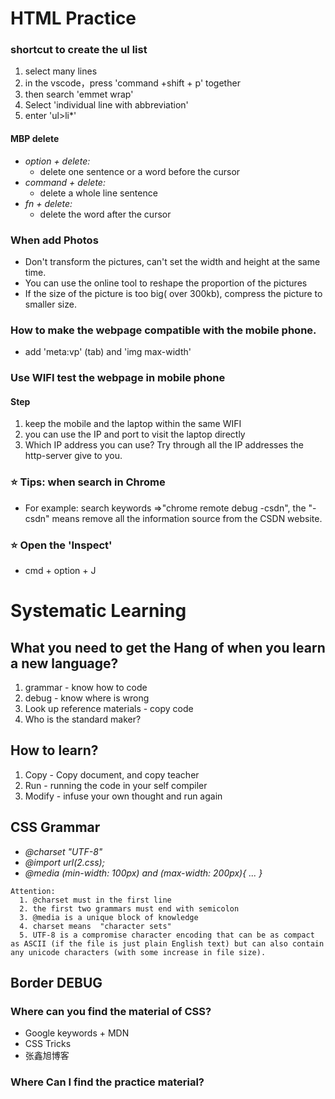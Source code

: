 # HTML Practice
### shortcut to create the ul list
1. select  many lines
2. in the vscode，press 'command +shift + p' together
3. then search 'emmet wrap'
4. Select 'individual line with abbreviation'
5. enter  'ul>li*'

#### MBP delete
* *option + delete:*
  * delete one sentence or a word before the cursor
* *command + delete:*
  * delete a whole line sentence
* *fn + delete:*
  * delete the word after the cursor


### When add Photos
* Don't transform the pictures, can't set the width and height at the same time.
* You can use the online tool to reshape the proportion of the pictures
* If the size of the picture is too big( over 300kb), compress the picture to smaller size.


### How to make the webpage compatible with the mobile phone.
* add 'meta:vp' (tab) and 'img max-width'

### Use WIFI test the webpage in mobile phone

#### Step
1. keep the mobile and the laptop within the same WIFI
2. you can use the IP and port to visit the laptop directly
3. Which IP address you can use? Try through all the IP addresses the http-server give to you.


### ⭐️ Tips: when search in Chrome
* For example: search keywords =>"chrome remote debug -csdn",  the "-csdn" means  remove all the information source from the CSDN website.

### ⭐️ Open the 'Inspect'
* cmd + option + J


# Systematic Learning
## What you need to get the Hang of when you learn a new language?
1. grammar - know how to code
2. debug - know where is wrong
3. Look up reference materials - copy code
4. Who is the standard maker?

## How to learn?
1. Copy - Copy document, and copy teacher
2. Run - running the code in your self compiler
3. Modify - infuse your own thought and run again


## CSS Grammar
* *@charset "UTF-8"*
* *@import url(2.css);*
* *@media (min-width: 100px) and (max-width: 200px){ ... }*

```
Attention:
  1. @charset must in the first line
  2. the first two grammars must end with semicolon
  3. @media is a unique block of knowledge
  4. charset means  "character sets"
  5. UTF-8 is a compromise character encoding that can be as compact as ASCII (if the file is just plain English text) but can also contain any unicode characters (with some increase in file size).
```

## Border DEBUG

### Where can you find the material of CSS?
* Google keywords + MDN
* CSS Tricks
* 张鑫旭博客

### Where Can I find the practice material?





